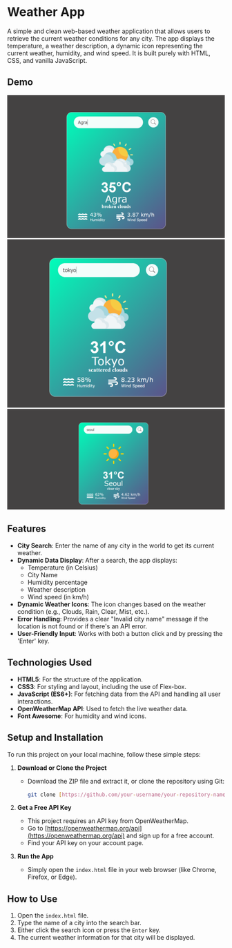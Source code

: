 # Weather App

A simple and clean web-based weather application that allows users to retrieve the current weather conditions for any city. The app displays the temperature, a weather description, a dynamic icon representing the current weather, humidity, and wind speed. It is built purely with HTML, CSS, and vanilla JavaScript.

## Demo

![City Agra](./images/ss1.png)
![City Tokyo](./images/ss2.png)
![City Seoul](./images/ss3.png)

## Features

- **City Search**: Enter the name of any city in the world to get its current weather.
- **Dynamic Data Display**: After a search, the app displays:
  - Temperature (in Celsius)
  - City Name
  - Humidity percentage
  - Weather description
  - Wind speed (in km/h)
- **Dynamic Weather Icons**: The icon changes based on the weather condition (e.g., Clouds, Rain, Clear, Mist, etc.).
- **Error Handling**: Provides a clear "Invalid city name" message if the location is not found or if there's an API error.
- **User-Friendly Input**: Works with both a button click and by pressing the 'Enter' key.

## Technologies Used

- **HTML5**: For the structure of the application.
- **CSS3**: For styling and layout, including the use of Flex-box.
- **JavaScript (ES6+)**: For fetching data from the API and handling all user interactions.
- **OpenWeatherMap API**: Used to fetch the live weather data.
- **Font Awesome**: For humidity and wind icons.

## Setup and Installation

To run this project on your local machine, follow these simple steps:

1.  **Download or Clone the Project**

    - Download the ZIP file and extract it, or clone the repository using Git:
      ```bash
      git clone [https://github.com/your-username/your-repository-name.git](https://github.com/swetashah2/Weather-App.git)
      ```

2.  **Get a Free API Key**

    - This project requires an API key from OpenWeatherMap.
    - Go to [https://openweathermap.org/api](https://openweathermap.org/api) and sign up for a free account.
    - Find your API key on your account page.

3.  **Run the App**
    - Simply open the `index.html` file in your web browser (like Chrome, Firefox, or Edge).

## How to Use

1.  Open the `index.html` file.
2.  Type the name of a city into the search bar.
3.  Either click the search icon or press the `Enter` key.
4.  The current weather information for that city will be displayed.
